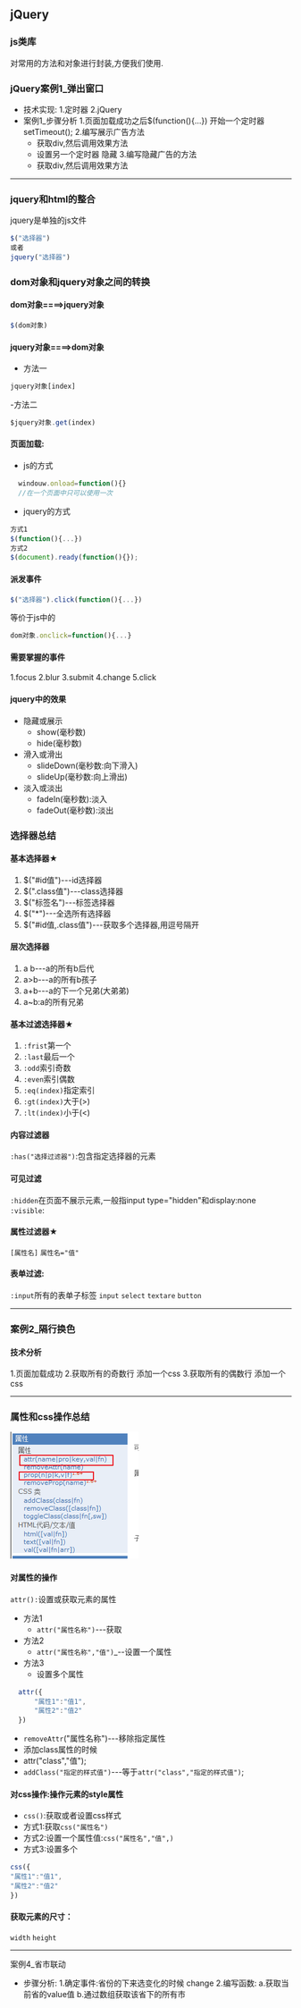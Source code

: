 ## jQuery

### js类库

对常用的方法和对象进行封装,方便我们使用.
### jQuery案例1_弹出窗口

- 技术实现:
1.定时器
2.jQuery
- 案例1_步骤分析
1.页面加载成功之后$(function(){...}) 开始一个定时器 setTimeout();
2.编写展示广告方法 
    * 获取div,然后调用效果方法
    * 设置另一个定时器 隐藏
3.编写隐藏广告的方法
    * 获取div,然后调用效果方法

***
### jquery和html的整合
jquery是单独的js文件
```js
$("选择器")
或者
jquery("选择器")
```

### dom对象和jquery对象之间的转换

#### dom对象====>jquery对象
```js
$(dom对象)
```
#### jquery对象====>dom对象
- 方法一
```js
jquery对象[index]
```
-方法二
```js
$jquery对象.get(index)
```
#### 页面加载:
- js的方式
```js
  windouw.onload=function(){}
  //在一个页面中只可以使用一次
```
- jquery的方式
 
```js
方式1
$(function(){...})
方式2
$(document).ready(function(){});
```
#### 派发事件
```js
$("选择器").click(function(){...})
```
等价于js中的
```js
dom对象.onclick=function(){...}
```
#### 需要掌握的事件
1.focus
2.blur
3.submit
4.change
5.click
#### jquery中的效果
- 隐藏或展示
  - show(毫秒数)
  - hide(毫秒数)
- 滑入或滑出
  - slideDown(毫秒数:向下滑入)
  - slideUp(毫秒数:向上滑出)
- 淡入或淡出
  - fadeIn(毫秒数):淡入
  - fadeOut(毫秒数):淡出
### 选择器总结
#### 基本选择器★
1. $("#id值")---id选择器
2. $(".class值")---class选择器
3. $("标签名")---标签选择器
4. $("*")---全选所有选择器
5. $("#id值,.class值")---获取多个选择器,用逗号隔开
#### 层次选择器
1. a b---a的所有b后代
2. a>b---a的所有b孩子
3. a+b---a的下一个兄弟(大弟弟)
4. a~b:a的所有兄弟
#### 基本过滤选择器★
1. `:frist`第一个
2. `:last`最后一个
3. `:odd`索引奇数
4. `:even`索引偶数
5. `:eq(index)`指定索引
6. `:gt(index)`大于(>)
7. `:lt(index)`小于(<)

#### 内容过滤器
`:has("选择过滤器")`:包含指定选择器的元素

#### 可见过滤
`:hidden`在页面不展示元素,一般指input type="hidden"和display:none
`:visible`:

#### 属性过滤器★
`[属性名]`
`属性名="值"`
#### 表单过滤:
`:input`所有的表单子标签 `input` `select` `textare` `button`

***

### 案例2_隔行换色
#### 技术分析
1.页面加载成功
2.获取所有的奇数行 添加一个css
3.获取所有的偶数行 添加一个css

***

### 属性和css操作总结
![](img/2019-05-22-11-00-03.png)
#### 对属性的操作
`attr():`设置或获取元素的属性
- 方法1
  - `attr("属性名称")`---获取
- 方法2
  - `attr("属性名称","值")`_--设置一个属性
- 方法3
  - 设置多个属性
```js
  attr({
      "属性1":"值1",
      "属性2":"值2"
  })
```
- `removeAttr`("属性名称")---移除指定属性
- 添加class属性的时候
- attr("class","值");
- `addClass("指定的样式值")`---等于`attr("class","指定的样式值")`;
#### 对css操作:操作元素的style属性
- `css()`:获取或者设置css样式
- 方式1:获取`css("属性名")`
- 方式2:设置一个属性值:`css("属性名","值",)`
- 方式3:设置多个
```js
css({
"属性1":"值1",
"属性2":"值2"
})
```

#### 获取元素的尺寸：

`width`
`height`

*** 

案例4_省市联动
- 步骤分析:
  1.确定事件:省份的下来选变化的时候 change
  2.编写函数:
    a.获取当前省的value值
    b.通过数组获取该省下的所有市